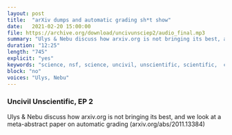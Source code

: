 ```yaml
---
layout: post
title:  "arXiv dumps and automatic grading sh*t show"
date:   2021-02-20 15:00:00
file: https://archive.org/download/uncivunsciep2/audio_final.mp3
summary: "Ulys & Nebu discuss how arxiv.org is not bringing its best, and we look at a meta-abstract paper on automatic grading"
duration: "12:25"
length: "745"
explicit: "yes"
keywords: "science, nsf, science, uncivil, unscientific, scientific,  comedy"
block: "no"
voices: "Ulys, Nebu"
---
```

### Uncivil Unscientific, EP 2

Ulys & Nebu discuss how arxiv.org is not bringing its best, and we look at a meta-abstract paper on automatic grading (arxiv.org/abs/2011.13384)



